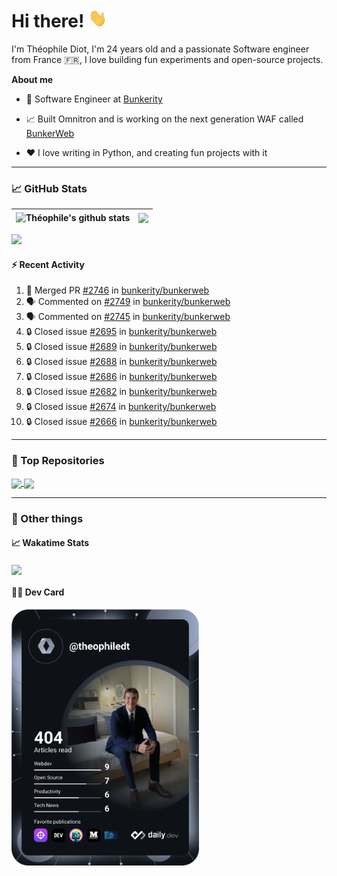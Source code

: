 # Hi there! <img src="./wave.gif" width="30px" height="30px" />

I'm Théophile Diot, I'm 24 years old and a passionate Software engineer from France 🇫🇷, I love building fun experiments and open-source projects.

**About me**

- 💼 Software Engineer at [Bunkerity](https://www.bunkerity.com/)

- 📈 Built Omnitron and is working on the next generation WAF called [BunkerWeb](https://www.bunkerweb.io)

- ❤️ I love writing in Python, and creating fun projects with it

---

### 📈 GitHub Stats

| <img align="center" src="https://github-readme-stats.vercel.app/api?username=TheophileDiot&show_icons=true&include_all_commits=true&theme=algolia&hide_border=true&rank_icon=github" alt="Théophile's github stats" /> | <img align="center" src="https://github-readme-stats.vercel.app/api/top-langs/?username=TheophileDiot&layout=compact&theme=algolia&hide_border=true" /> |
| ---------------------------------------------------------------------------------------------------------------------------------------------------------------------------------------------------------------------- | ------------------------------------------------------------------------------------------------------------------------------------------------------- |

![](https://github-readme-activity-graph.vercel.app/graph?username=TheophileDiot&theme=tokyo-night)

#### :zap: Recent Activity

<!--START_SECTION:activity-->
1. 🎉 Merged PR [#2746](https://github.com/bunkerity/bunkerweb/pull/2746) in [bunkerity/bunkerweb](https://github.com/bunkerity/bunkerweb)
2. 🗣 Commented on [#2749](https://github.com/bunkerity/bunkerweb/issues/2749#issuecomment-3370908227) in [bunkerity/bunkerweb](https://github.com/bunkerity/bunkerweb)
3. 🗣 Commented on [#2745](https://github.com/bunkerity/bunkerweb/issues/2745#issuecomment-3370238022) in [bunkerity/bunkerweb](https://github.com/bunkerity/bunkerweb)
4. 🔒 Closed issue [#2695](https://github.com/bunkerity/bunkerweb/issues/2695) in [bunkerity/bunkerweb](https://github.com/bunkerity/bunkerweb)
5. 🔒 Closed issue [#2689](https://github.com/bunkerity/bunkerweb/issues/2689) in [bunkerity/bunkerweb](https://github.com/bunkerity/bunkerweb)
6. 🔒 Closed issue [#2688](https://github.com/bunkerity/bunkerweb/issues/2688) in [bunkerity/bunkerweb](https://github.com/bunkerity/bunkerweb)
7. 🔒 Closed issue [#2686](https://github.com/bunkerity/bunkerweb/issues/2686) in [bunkerity/bunkerweb](https://github.com/bunkerity/bunkerweb)
8. 🔒 Closed issue [#2682](https://github.com/bunkerity/bunkerweb/issues/2682) in [bunkerity/bunkerweb](https://github.com/bunkerity/bunkerweb)
9. 🔒 Closed issue [#2674](https://github.com/bunkerity/bunkerweb/issues/2674) in [bunkerity/bunkerweb](https://github.com/bunkerity/bunkerweb)
10. 🔒 Closed issue [#2666](https://github.com/bunkerity/bunkerweb/issues/2666) in [bunkerity/bunkerweb](https://github.com/bunkerity/bunkerweb)
<!--END_SECTION:activity-->

---

### 🔧 Top Repositories

<a href="https://github.com/bunkerity/bunkerweb">
  <img align="center" src="https://github-readme-stats.vercel.app/api/pin/?username=Bunkerity&repo=bunkerweb&theme=algolia" />
</a>
<a href="https://github.com/TheophileDiot/Omnitron">
  <img align="center" src="https://github-readme-stats.vercel.app/api/pin/?username=TheophileDiot&repo=Omnitron&theme=algolia" />
</a>

---

### 🎉 Other things

#### 📈 Wakatime Stats

<a href="https://wakatime.com/@theophile_bunkerity">
  <img align="center" src="https://github-readme-stats.vercel.app/api/wakatime?username=3aa5ce41-c253-43d9-8441-a721e446a45f&layout=compact&theme=algolia" />
</a>

#### 👨‍💻 Dev Card

<a href="https://app.daily.dev/TheophileDt">
  <img src="./devcard.svg" width="300" alt="Théophile Diot's Dev Card"/>
</a>
